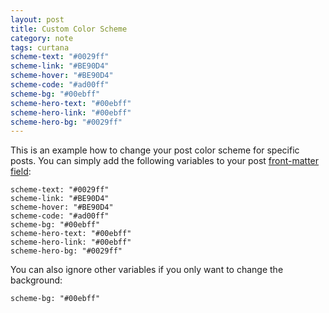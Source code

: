 ```yaml
---
layout: post
title: Custom Color Scheme
category: note
tags: curtana
scheme-text: "#0029ff"
scheme-link: "#BE90D4"
scheme-hover: "#BE90D4"
scheme-code: "#ad00ff"
scheme-bg: "#00ebff"
scheme-hero-text: "#00ebff"
scheme-hero-link: "#00ebff"
scheme-hero-bg: "#0029ff"
---
```


This is an example how to change your post color scheme for specific posts. You can simply add the following variables to your post [front-matter field](http://jekyllrb.com/docs/frontmatter/):

```
scheme-text: "#0029ff"
scheme-link: "#BE90D4"
scheme-hover: "#BE90D4"
scheme-code: "#ad00ff"
scheme-bg: "#00ebff"
scheme-hero-text: "#00ebff"
scheme-hero-link: "#00ebff"
scheme-hero-bg: "#0029ff"
```

You can also ignore other variables if you only want to change the background:

```
scheme-bg: "#00ebff"
```
